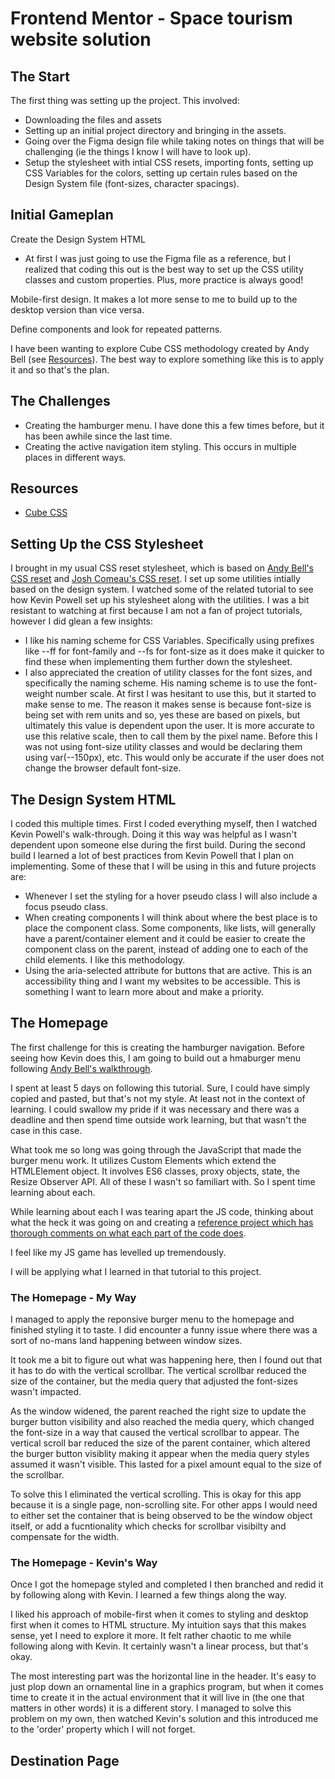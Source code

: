 # Frontend Mentor - Space tourism website solution

## The Start
The first thing was setting up the project. This involved:
- Downloading the files and assets
- Setting up an initial project directory and bringing in the assets.
- Going over the Figma design file while taking notes on things that will be challenging (ie the things I know I will have to look up).
- Setup the stylesheet with intial CSS resets, importing fonts, setting up CSS Variables for the colors, setting up certain rules based on the Design System file (font-sizes, character spacings).

## Initial Gameplan
Create the Design System HTML
- At first I was just going to use the Figma file as a reference, but I realized that coding this out is the best way to set up the CSS utility classes and custom properties. Plus, more practice is always good!

Mobile-first design. It makes a lot more sense to me to build up to the desktop version than vice versa.

Define components and look for repeated patterns. 

I have been wanting to explore Cube CSS methodology created by Andy Bell (see [Resources](#resources)). The best way to explore something like this is to apply it and so that's the plan. 

## The Challenges 
- Creating the hamburger menu. I have done this a few times before, but it has been awhile since the last time.
- Creating the active navigation item styling. This occurs in multiple places in different ways.

## Resources
- [Cube CSS](https://piccalil.li/blog/cube-css/)

## Setting Up the CSS Stylesheet
I brought in my usual CSS reset stylesheet, which is based on [Andy Bell's CSS reset](https://piccalil.li/blog/a-modern-css-reset/) and [Josh Comeau's CSS reset](https://www.joshwcomeau.com/css/custom-css-reset/).
I set up some utilities intially based on the design system.
I watched some of the related tutorial to see how Kevin Powell set up his stylesheet along with the utilities. I was a bit resistant to watching at first because I am not a fan of project tutorials, however I did glean a few insights:
- I like his naming scheme for CSS Variables. Specifically using prefixes like --ff for font-family and --fs for font-size as it does make it quicker to find these when implementing them further down the stylesheet.
- I also appreciated the creation of utility classes for the font sizes, and specifically the naming scheme. His naming scheme is to use the font-weight number scale. At first I was hesitant to use this, but it started to make sense to me. The reason it makes sense is because font-size is being set with rem units and so, yes these are based on pixels, but ultimately this value is dependent upon the user. It is more accurate to use this relative scale, then to call them by the pixel name. Before this I was not using font-size utility classes and would be declaring them using var(--150px), etc. This would only be accurate if the user does not change the browser default font-size.

## The Design System HTML
I coded this multiple times. First I coded everything myself, then I watched Kevin Powell's walk-through. Doing it this way was helpful as I wasn't dependent upon someone else during the first build.
During the second build I learned a lot of best practices from Kevin Powell that I plan on implementing. Some of these that I will be using in this and future projects are:
- Whenever I set the styling for a hover pseudo class I will also include a focus pseudo class. 
- When creating components I will think about where the best place is to place the component class. Some components, like lists, will generally have a parent/container element and it could be easier to create the component class on the parent, instead of adding one to each of the child elements. I like this methodology.
- Using the aria-selected attribute for buttons that are active. This is an accessibility thing and I want my websites to be accessible. This is something I want to learn more about and make a priority. 

## The Homepage

The first challenge for this is creating the hamburger navigation. Before seeing how Kevin does this, I am going to build out a hmaburger menu following [Andy Bell's walkthrough](https://piccalil.li/tutorial/build-a-fully-responsive-progressively-enhanced-burger-menu/).

I spent at least 5 days on following this tutorial. Sure, I could have simply copied and pasted, but that's not my style. At least not in the context of learning. I could swallow my pride if it was necessary and there was a deadline and then spend time outside work learning, but that wasn't the case in this case. 

What took me so long was going through the JavaScript that made the burger menu work. It utilizes Custom Elements which extend the HTMLElement object. It involves ES6 classes, proxy objects, state, the Resize Observer API. All of these I wasn't so familiart with. So I spent time learning about each.

While learning about each I was tearing apart the JS code, thinking about what the heck it was going on and creating a [reference project which has thorough comments on what each part of the code does](https://chrissoncrant.github.io/reference-projects/hamburger-menu/).

I feel like my JS game has levelled up tremendously. 

I will be applying what I learned in that tutorial to this project. 

### The Homepage - My Way
I managed to apply the reponsive burger menu to the homepage and finished styling it to taste. I did encounter a funny issue where there was a sort of no-mans land happening between window sizes.

It took me a bit to figure out what was happening here, then I found out that it has to do with the vertical scrollbar. The vertical scrollbar reduced the size of the container, but the media query that adjusted the font-sizes wasn't impacted.

As the window widened, the parent reached the right size to update the burger button visibility and also reached the media query, which changed the font-size in a way that caused the vertical scrollbar to appear. The vertical scroll bar reduced the size of the parent container, which altered the burger button visiblity making it appear when the media query styles assumed it wasn't visible. This lasted for a pixel amount equal to the size of the scrollbar.

To solve this I eliminated the vertical scrolling. This is okay for this app because it is a single page, non-scrolling site. For other apps I would need to either set the container that is being observed to be the window object itself, or add a fucntionality which checks for scrollbar visibilty and compensate for the width. 

### The Homepage - Kevin's Way
Once I got the homepage styled and completed I then branched and redid it by following along with Kevin. I learned a few things along the way. 

I liked his approach of mobile-first when it comes to styling and desktop first when it comes to HTML structure. My intuition says that this makes sense, yet I need to explore it more. It felt rather chaotic to me while following along with Kevin. It certainly wasn't a linear process, but that's okay. 

The most interesting part was the horizontal line in the header. It's easy to just plop down an ornamental line in a graphics program, but when it comes time to create it in the actual environment that it will live in (the one that matters in other words) it is a different story. I managed to solve this problem on my own, then watched Kevin's solution and this introduced me to the 'order' property which I will not forget. 

## Destination Page



